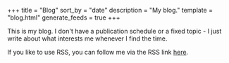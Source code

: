 +++
title = "Blog"
sort_by = "date"
description = "My blog."
template = "blog.html"
generate_feeds = true
+++

This is my blog. I don\'t have a publication schedule or a fixed topic -
I just write about what interests me whenever I find the time.

If you like to use RSS, you can follow me via the RSS link
[here](/blog/rss.xml).
